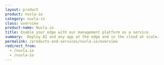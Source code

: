 ```yaml
---
layout: product
product: nuvla-io
category: nuvla-io
class: overview
product-name: Nuvla.io
title: Enable your edge with our management platform as a service
summary:  Deploy AI and any app at the edge and in the cloud at scale.
permalink: /products-and-services/nuvla-io/overview
redirect_from:
  - /nuvla.io
  - /nuvla-io
---
```

